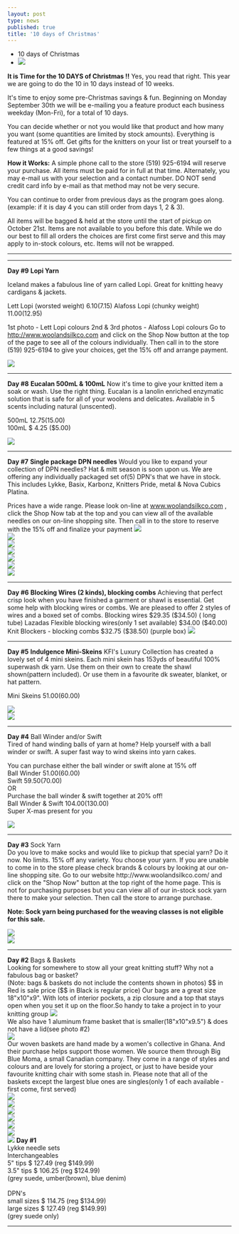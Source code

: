 ```yaml
---
layout: post
type: news
published: true
title: '10 days of Christmas'
---
```


- 10 days of Christmas
- <img src="/img/2019xmas.jpg" />
<strong>It is Time for the 10 DAYS of Christmas !!</strong> Yes, you read that right. This year we are going to do the 10 in 10 days instead of 10 weeks.

It's time to enjoy some pre-Christmas savings & fun. Beginning on Monday September 30th we will be e-mailing you a feature product each business weekday (Mon-Fri), for a total of 10 days.

You can decide whether or not you would like that product and how many you want (some quantities are limited by stock amounts). Everything is featured at 15% off. Get gifts for the knitters on your list or treat yourself to a few things at a good savings!

<strong>How it Works:</strong>
A simple phone call to the store (519) 925-6194 will reserve your purchase. All items must be paid for in full at that time. Alternately, you may e-mail us with your selection and a contact number. DO NOT send credit card info by e-mail as that method may not be very secure.

You can continue to order from previous days as the program goes along. (example: if it is day 4 you can still order from days 1, 2 & 3).

All items will be bagged & held at the store until the start of pickup on October 21st. Items are not available to you before this date. While we do our best to fill all orders the choices are first come first serve and this may apply to in-stock colours, etc. Items will not be wrapped.<br />
<hr />
<hr />
<strong>Day #9</strong>
<strong>Lopi Yarn</strong>

Iceland makes a fabulous line of yarn called Lopi. Great for knitting heavy cardigans & jackets. 

Lett Lopi (worsted weight)       $6.10  ($7.15)
Alafoss Lopi (chunky weight)  $11.00  ($12.95)

1st photo - Lett Lopi colours
2nd & 3rd photos - Alafoss Lopi colours
Go to http://www.woolandsilkco.com and click on the Shop Now button at the top of the page to see all of the colours individually. 
Then call in to the store (519) 925-6194 to give your choices, get the 15% off and arrange payment.

<img src="/img/day9.jpg" /><br />
<hr />
<strong>Day #8</strong>
<strong>Eucalan 500mL & 100mL</strong>
Now it's time to give your knitted item a soak or wash. Use the right thing. Eucalan is a lanolin enriched enzymatic solution that is safe for all of your woolens and delicates. Available in 5 scents including natural (unscented). 

500mL    $12.75  ($15.00)<br />
100mL    $  4.25  ($5.00)<br />

<img src="/img/day8_photo1.jpg" /><br />
<hr />
<strong>Day #7</strong>
<strong>Single package DPN needles</strong>
Would you like to expand your collection of DPN needles? Hat & mitt season is soon upon us. We are offering any individually packaged set of(5) DPN's that we have in stock. This includes Lykke, Basix, Karbonz, Knitters Pride, metal & Nova Cubics Platina.

Prices have a wide range. Please look on-line at www.woolandsilkco.com , click the Shop Now tab at the top and you can view all of the available needles on our on-line shopping site. Then call in to the store to reserve with the 15% off and finalize your payment
<img src="/img/day7_photo1.jpg" /><br />
<img src="/img/day7_photo2.jpg" /><br />
<img src="/img/day7_photo3.jpg" /><br />
<img src="/img/day7_photo4.jpg" /><br />
<img src="/img/day7_photo5.jpg" /><br />
<img src="/img/day7_photo6.jpg" /><br />
<img src="/img/day7_photo7.jpg" /><br />

<hr />
<strong>Day #6</strong>
<strong>Blocking Wires (2 kinds), blocking combs</strong>
Achieving that perfect crisp look when you have finished a garment or shawl is essential. Get some help with blocking wires or combs. We are pleased to offer 2 styles of wires and a boxed set of combs.
Blocking wires  $29.35 ($34.50) ( long tube)
Lazadas Flexible blocking wires(only 1 set available)  
$34.00 ($40.00)
Knit Blockers - blocking combs  $32.75 ($38.50) (purple box)
<img src="/img/blocking_wires.jpg" />
<hr />
<strong>Day #5</strong>
<strong>Indulgence Mini-Skeins</strong>
KFI's Luxury Collection has created a lovely set of 4 mini skeins. Each mini skein has 153yds of beautiful 100% superwash dk yarn. Use them on their own to create the shawl shown(pattern included). Or use them in a favourite dk sweater, blanket, or hat  pattern.

Mini Skeins  $51.00 ($60.00)

<img src="/img/day5_photo1.jpg" /><br />
<img src="/img/day5_photo2.jpg" />

<hr />

<strong>Day #4</strong>
Ball Winder and/or Swift<br />
Tired of hand winding balls of yarn at home? Help yourself with a ball winder or swift. A super fast way to wind skeins into yarn cakes.

You can purchase either the ball winder or swift alone at 15% off<br />
Ball Winder  $51.00 ($60.00)<br />
Swift  $59.50 ($70.00)<br />
OR<br />
Purchase the ball winder & swift together at 20% off!<br />
Ball Winder & Swift  $104.00 ($130.00)<br />
Super X-mas present for you

<img src="/img/day4_photo1.jpg" />
<hr />
<strong>Day #3</strong>
Sock Yarn<br />
Do you love to make socks and would like to pickup that special yarn? Do it now. No limits. 15% off any variety.
You choose your yarn. If you are unable to come in to the store please check brands & colours by looking at our on-line shopping site. 
Go to our website  http://www.woolandsilkco.com/ and click on the "Shop Now" button at the top right of the home page. This is not for purchasing purposes but you can view all of our in-stock sock yarn there to make your selection. Then call the store to arrange purchase.

<strong>Note: Sock yarn being purchased for the weaving classes is not eligible for this sale.</strong>

<img src="/img/day3_photo1.jpg" /><br />
<img src="/img/day3_photo2.jpg" />
<hr />
<strong>Day #2</strong>
Bags & Baskets<br />
Looking for somewhere to stow all your great knitting stuff?  Why not a fabulous bag or basket?<br />
(Note: bags & baskets do not include the contents shown in photos)
$$ in Red is sale price ($$ in Black is regular price)
Our bags are a great size 18"x10"x9". With lots of interior pockets, a zip closure and a top that stays open when you set it up on the floor.So handy to take a project in to your knitting group
<img src="/img/day2_photo1.jpg" /><br />
We also have 1 aluminum frame basket that is smaller(18"x10"x9.5") & does not have a lid(see photo #2)<br />
<img src="/img/day2_photo2.jpg" /><br />
Our woven baskets are hand made by a women's collective in Ghana. And their purchase helps support those women. We source them through Big Blue Moma, a small Canadian company. They come in a range of styles and colours and are lovely for storing a project, or just to have beside your favourite knitting chair with some stash in.
Please note that all of the baskets except the largest blue ones are singles(only 1 of each available - first come, first served)<br />
<img src="/img/day2_basket1.jpg" /><br />
<img src="/img/day2_basket2.jpg" /><br />
<img src="/img/day2_basket3.jpg" /><br />
<img src="/img/day2_basket4.jpg" /><br />
<img src="/img/day2_basket5.jpg" /><br />
<img src="/img/day2_basket6.jpg" /><br />


<img src="/img/xmas2019_day1needles.jpg" />
<strong>Day #1</strong> <br />
Lykke needle sets <br />
Interchangeables<br />
5" tips   $ 127.49     (reg $149.99)<br />
3.5" tips  $ 106.25   (reg $124.99)<br />
(grey suede, umber(brown), blue denim)<br />
<br />
DPN's <br />  
small sizes  $ 114.75    (reg $134.99)<br />
large sizes   $ 127.49     (reg $149.99)<br />
(grey suede only)

<hr >

